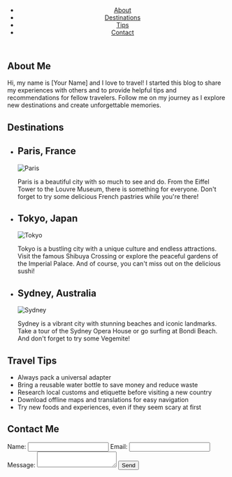 <!DOCTYPE html>
<html>
<head>
	<title>My Travel Blog</title>
	<meta charset="UTF-8">
	<meta name="viewport" content="width=device-width, initial-scale=1.0">
	<link rel="stylesheet" href="style.css">
</head>
<body>
	<header>
		<nav>
			<ul>
				<li><a href="#about">About</a></li>
				<li><a href="#destinations">Destinations</a></li>
				<li><a href="#tips">Tips</a></li>
				<li><a href="#contact">Contact</a></li>
			</ul>
		</nav>
	</header>
	<main>
		<section id="about">
			<h1>About Me</h1>
			<p>Hi, my name is [Your Name] and I love to travel! I started this blog to share my experiences with others and to provide helpful tips and recommendations for fellow travelers. Follow me on my journey as I explore new destinations and create unforgettable memories.</p>
		</section>
		<section id="destinations">
			<h1>Destinations</h1>
			<ul>
				<li>
					<h2>Paris, France</h2>
					<img src="paris.jpg" alt="Paris">
					<p>Paris is a beautiful city with so much to see and do. From the Eiffel Tower to the Louvre Museum, there is something for everyone. Don't forget to try some delicious French pastries while you're there!</p>
				</li>
				<li>
					<h2>Tokyo, Japan</h2>
					<img src="tokyo.jpg" alt="Tokyo">
					<p>Tokyo is a bustling city with a unique culture and endless attractions. Visit the famous Shibuya Crossing or explore the peaceful gardens of the Imperial Palace. And of course, you can't miss out on the delicious sushi!</p>
				</li>
				<li>
					<h2>Sydney, Australia</h2>
					<img src="sydney.jpg" alt="Sydney">
					<p>Sydney is a vibrant city with stunning beaches and iconic landmarks. Take a tour of the Sydney Opera House or go surfing at Bondi Beach. And don't forget to try some Vegemite!</p>
				</li>
			</ul>
		</section>
		<section id="tips">
			<h1>Travel Tips</h1>
			<ul>
				<li>Always pack a universal adapter</li>
				<li>Bring a reusable water bottle to save money and reduce waste</li>
				<li>Research local customs and etiquette before visiting a new country</li>
				<li>Download offline maps and translations for easy navigation</li>
				<li>Try new foods and experiences, even if they seem scary at first</li>
			</ul>
		</section>
		<section id="contact">
			<h1>Contact Me</h1>
			<form action="submit-form.php" method="post">
				<label for="name">Name:</label>
				<input type="text" id="name" name="name" required>
				<label for="email">Email:</label>
				<input type="email" id="email" name="email" required>
				<label for="message">Message:</label>
				<textarea id="message" name="message" required></textarea>
				<button type="submit">Send</button>
			</form>
		</section>
	</main>
